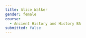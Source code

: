 ```yaml
---
title: Alice Walker
gender: female
course:
  - Ancient History and History BA
submitted: false
---
```

